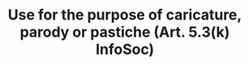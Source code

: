 ---
title: "Use for the purpose of caricature, parody or pastiche (Art. 5.3(k) InfoSoc)"
short: "info53k"
draft: "false"
summary: ""
linklaw: ""
---
